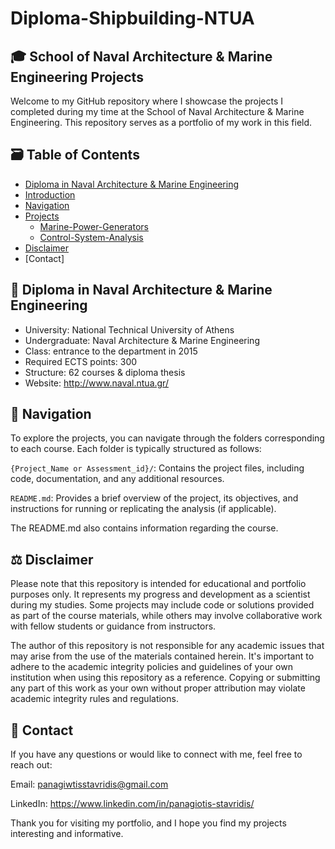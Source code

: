 # Diploma-Shipbuilding-NTUA

## 🎓 School of Naval Architecture & Marine Engineering Projects

Welcome to my GitHub repository where I showcase the projects I completed during my time at the School of Naval Architecture & Marine Engineering. This repository serves as a portfolio of my work in this field.

## 🗃️ Table of Contents

- [Diploma in Naval Architecture & Marine Engineering](diploma-in-naval-architecture-and-marine-engineering)
- [Introduction](introduction)
- [Navigation](navigation)
- [Projects](projects)
  * [Marine-Power-Generators](marine-power-generators)
  * [Control-System-Analysis](control-system-analysis)
- [Disclaimer](disclaimer)
- [Contact]

## 🚢 Diploma in Naval Architecture & Marine Engineering

- University: National Technical University of Athens
- Undergraduate: Naval Architecture & Marine Engineering
- Class: entrance to the department in 2015
- Required ECTS points: 300
- Structure: 62 courses & diploma thesis
- Website: http://www.naval.ntua.gr/

## 🧭 Navigation

To explore the projects, you can navigate through the folders corresponding to each course. Each folder is typically structured as follows:

```{Project_Name or Assessment_id}/```: Contains the project files, including code, documentation, and any additional resources.

```README.md```: Provides a brief overview of the project, its objectives, and instructions for running or replicating the analysis (if applicable).

The README.md also contains information regarding the course.

## ⚖️ Disclaimer

Please note that this repository is intended for educational and portfolio purposes only. It represents my progress and development as a scientist during my studies. Some projects may include code or solutions provided as part of the course materials, while others may involve collaborative work with fellow students or guidance from instructors.

The author of this repository is not responsible for any academic issues that may arise from the use of the materials contained herein. It's important to adhere to the academic integrity policies and guidelines of your own institution when using this repository as a reference. Copying or submitting any part of this work as your own without proper attribution may violate academic integrity rules and regulations.

## 💬 Contact

If you have any questions or would like to connect with me, feel free to reach out:

Email: panagiwtisstavridis@gmail.com

LinkedIn: https://www.linkedin.com/in/panagiotis-stavridis/

Thank you for visiting my portfolio, and I hope you find my projects interesting and informative.
